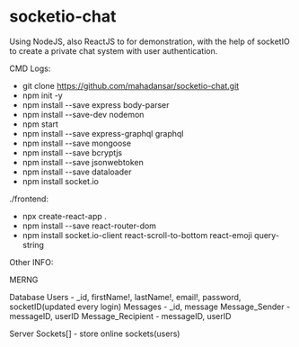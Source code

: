 # socketio-chat

Using NodeJS, also ReactJS to for demonstration, with the help of socketIO to create a private chat system with user authentication.

CMD Logs:

- git clone https://github.com/mahadansar/socketio-chat.git
- npm init -y
- npm install --save express body-parser
- npm install --save-dev nodemon
- npm start
- npm install --save express-graphql graphql
- npm install --save mongoose
- npm install --save bcryptjs
- npm install --save jsonwebtoken
- npm install --save dataloader
- npm install socket.io

./frontend:

- npx create-react-app .
- npm install --save react-router-dom
- npm install socket.io-client react-scroll-to-bottom react-emoji query-string

Other INFO:

MERNG

Database
Users - \_id, firstName!, lastName!, email!, password, socketID(updated every login)
Messages - \_id, message
Message_Sender - messageID, userID
Message_Recipient - messageID, userID

Server
Sockets[] - store online sockets(users)

